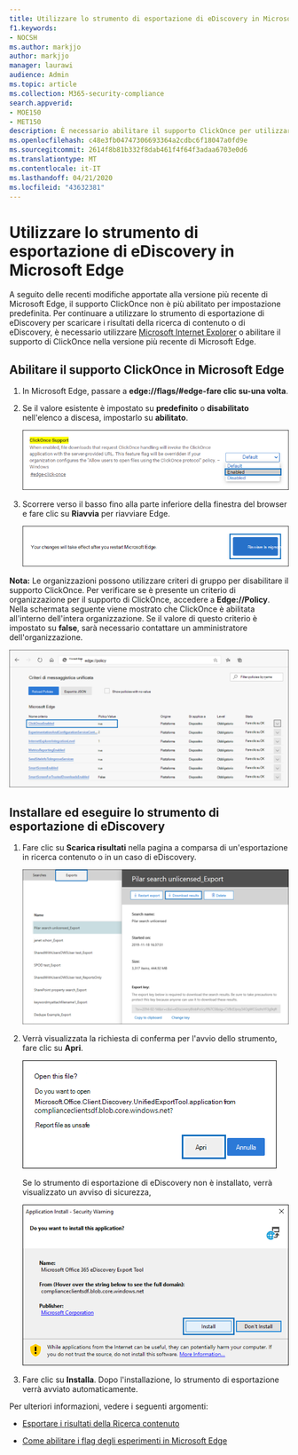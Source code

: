 ```yaml
---
title: Utilizzare lo strumento di esportazione di eDiscovery in Microsoft Edge
f1.keywords:
- NOCSH
ms.author: markjjo
author: markjjo
manager: laurawi
audience: Admin
ms.topic: article
ms.collection: M365-security-compliance
search.appverid:
- MOE150
- MET150
description: È necessario abilitare il supporto ClickOnce per utilizzare la versione più recente di Microsoft Edge per scaricare i risultati della ricerca dalla ricerca di contenuto e eDiscovery nel centro sicurezza e conformità.
ms.openlocfilehash: c48e3fb04747306693364a2cdbc6f18047a0fd9e
ms.sourcegitcommit: 2614f8b81b332f8dab461f4f64f3adaa6703e0d6
ms.translationtype: MT
ms.contentlocale: it-IT
ms.lasthandoff: 04/21/2020
ms.locfileid: "43632381"
---
```

# <a name="use-the-ediscovery-export-tool-in-microsoft-edge"></a>Utilizzare lo strumento di esportazione di eDiscovery in Microsoft Edge

A seguito delle recenti modifiche apportate alla versione più recente di Microsoft Edge, il supporto ClickOnce non è più abilitato per impostazione predefinita. Per continuare a utilizzare lo strumento di esportazione di eDiscovery per scaricare i risultati della ricerca di contenuto o di eDiscovery, è necessario utilizzare [Microsoft Internet Explorer](https://support.microsoft.com/help/17621/internet-explorer-downloads) o abilitare il supporto di ClickOnce nella versione più recente di Microsoft Edge.

## <a name="enable-clickonce-support-in-microsoft-edge"></a>Abilitare il supporto ClickOnce in Microsoft Edge

1. In Microsoft Edge, passare a **edge://flags/#edge-fare clic su-una volta**.

2. Se il valore esistente è impostato su **predefinito** o **disabilitato** nell'elenco a discesa, impostarlo su **abilitato**.

   ![](../media/ClickOnceimage1.png)

3. Scorrere verso il basso fino alla parte inferiore della finestra del browser e fare clic su **Riavvia** per riavviare Edge.

   ![](../media/ClickOnceimage2.png)

**Nota:** Le organizzazioni possono utilizzare criteri di gruppo per disabilitare il supporto ClickOnce. Per verificare se è presente un criterio di organizzazione per il supporto di ClickOnce, accedere a **Edge://Policy**. Nella schermata seguente viene mostrato che ClickOnce è abilitata all'interno dell'intera organizzazione. Se il valore di questo criterio è impostato su **false**, sarà necessario contattare un amministratore dell'organizzazione.

![](../media/ClickOnceimage3.png)

## <a name="install-and-run-the-ediscovery-export-tool"></a>Installare ed eseguire lo strumento di esportazione di eDiscovery

1. Fare clic su **Scarica risultati** nella pagina a comparsa di un'esportazione in ricerca contenuto o in un caso di eDiscovery.

   ![Fare clic su Scarica risultati nella pagina a comparsa per scaricare i risultati della ricerca](../media/ClickOnceExport1.png)

2. Verrà visualizzata la richiesta di conferma per l'avvio dello strumento, fare clic su **Apri**.

   ![Fare clic su Apri per avviare lo strumento di esportazione di eDiscovery](../media/ClickOnceimage4.png)

   Se lo strumento di esportazione di eDiscovery non è installato, verrà visualizzato un avviso di sicurezza, 

   ![Fare clic su Installa per installare lo strumento di esportazione di eDiscovery](../media/ClickOnceimage5.png)

3. Fare clic su **Installa**. Dopo l'installazione, lo strumento di esportazione verrà avviato automaticamente.

Per ulteriori informazioni, vedere i seguenti argomenti:

- [Esportare i risultati della Ricerca contenuto](export-search-results.md)

- [Come abilitare i flag degli esperimenti in Microsoft Edge](https://microsoftedgesupport.microsoft.com/hc/articles/360034075294-How-to-enable-experiment-flags-in-Microsoft-Edge-Insider-channels)
